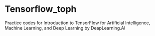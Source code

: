 # Tensorflow_toph
Practice codes for Introduction to TensorFlow for Artificial Intelligence, Machine Learning, and Deep Learning by DeapLearning.AI
